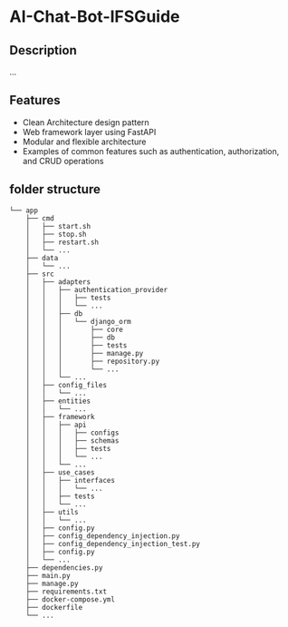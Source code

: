 # AI-Chat-Bot-IFSGuide

## Description

...


## Features

- Clean Architecture design pattern
- Web framework layer using FastAPI
- Modular and flexible architecture
- Examples of common features such as authentication, authorization, and CRUD operations

## folder structure

```
└── app
    ├── cmd
    │   ├── start.sh
    │   ├── stop.sh
    │   ├── restart.sh
    │   └── ...
    ├── data
    │   └── ...
    ├── src
    │   ├── adapters
    │   │   ├── authentication_provider
    │   │   │   ├── tests
    │   │   │   └── ...
    │   │   ├── db
    │   │   │   └── django_orm
    │   │   │       ├── core
    │   │   │       ├── db
    │   │   │       ├── tests
    │   │   │       ├── manage.py
    │   │   │       ├── repository.py
    │   │   │       └── ...
    │   │   └── ...
    │   ├── config_files
    │   │   └── ...
    │   ├── entities
    │   │   └── ...
    │   ├── framework
    │   │   ├── api
    │   │   │   ├── configs
    │   │   │   ├── schemas
    │   │   │   ├── tests
    │   │   │   └── ...
    │   │   └── ...
    │   ├── use_cases
    │   │   ├── interfaces
    │   │   │   └── ...
    │   │   ├── tests
    │   │   └── ...
    │   ├── utils
    │   │   └── ...
    │   ├── config.py
    │   ├── config_dependency_injection.py
    │   ├── config_dependency_injection_test.py
    │   ├── config.py
    │   └── ...
    ├── dependencies.py
    ├── main.py
    ├── manage.py
    ├── requirements.txt
    ├── docker-compose.yml
    ├── dockerfile
    └── ...
```